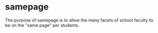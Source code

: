 # samepage

The purpose of samepage is to allow the many facets of school faculty to be on the "same page" per students.